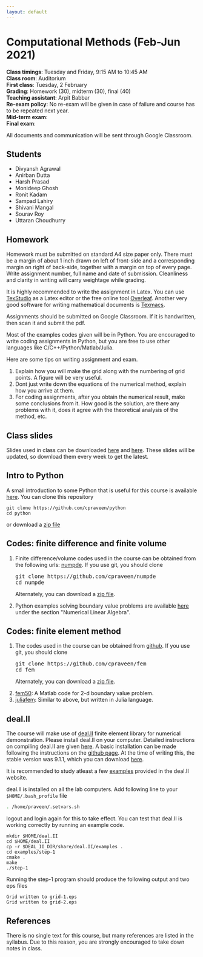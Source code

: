 ```yaml
---
layout: default
---
```


# Computational Methods (Feb-Jun 2021)

**Class timings**: Tuesday and Friday, 9:15 AM to 10:45 AM<br/>
**Class room**: Auditorium<br/>
**First class**: Tuesday, 2 February<br/>
**Grading**: Homework (30), midterm (30), final (40) <br/>
**Teaching assistant**</u>: Arpit Babbar <br/>
**Re-exam policy**: No re-exam will be given in case of failure and course has to be repeated next year. <br/>
**Mid-term exam**: <br/>
**Final exam**:

All documents and communication will be sent through Google Classroom.

## Students

* Divyansh Agrawal
* Anirban Dutta
* Harsh Prasad
* Monideep Ghosh
* Ronit Kadam
* Sampad Lahiry
* Shivani Mangal
* Sourav Roy
* Uttaran Choudhurry

## Homework

Homework must be submitted on standard A4 size paper only. There must be a margin of about 1 inch drawn on left of front-side and a corresponding margin on right of back-side, together with a margin on top of every page. Write assignment number, full name and date of submission. Cleanliness and clarity in writing will carry weightage while grading.

It is highly recommended to write the assignment in Latex. You can use [TexStudio](http://www.texstudio.org) as a Latex editor or the free online tool [Overleaf](http://www.overleaf.com). Another very good software for writing mathematical documents is [Texmacs](http://www.texmacs.org).

Assignments should be submitted on Google Classroom. If it is handwritten, then scan it and submit the pdf.

Most of the examples codes given will be in Python. You are encouraged to write coding assignments in Python, but you are free to use other languages like C/C++/Python/Matlab/Julia.

Here are some tips on writing assignment and exam.

1. Explain how you will make the grid along with the numbering of grid points. A figure will be very useful.
1. Dont just write down the equations of the numerical method, explain how you arrive at them.
1. For coding assignments, after you obtain the numerical result, make some conclusions from it. How good is the solution, are there any problems with it, does it agree with the theoretical analysis of the method, etc.

## Class slides

Slides used in class can be downloaded [here](https://www.dropbox.com/s/et0o3brim874u20/cm_slides.pdf?dl=0) and [here](https://www.dropbox.com/s/wsgwu55z22zsuvl/fem_slides.pdf?dl=0). These slides will be updated, so download them every week to get the latest.

<h2>Intro to Python</h2>

A small introduction to some Python that is useful for this course is available [here](https://github.com/cpraveen/python). You can clone this repository

```shell
git clone https://github.com/cpraveen/python
cd python
```

or download a [zip file](https://github.com/cpraveen/python/archive/master.zip)

## Codes: finite difference and finite volume

<ol>

<li>
Finite difference/volume codes used in the course can be obtained from the following urls: <a href="https://github.com/cpraveen/numpde">numpde</a>. If you use git, you should clone </br>

<pre>
git clone https://github.com/cpraveen/numpde
cd numpde
</pre>

Alternately, you can download a <a href="https://github.com/cpraveen/numpde/archive/master.zip">zip file</a>.

</li>

<li>
Python examples solving boundary value problems are available <a href="https://github.com/cpraveen/na">here</a> under the section "Numerical Linear Algebra".
</li>

</ol>

## Codes: finite element method

<ol>

<li>
The codes used in the course can be obtained from <a href="https://github.com/cpraveen/fem">github</a>. If you use git, you should clone </br>

<pre>
git clone https://github.com/cpraveen/fem
cd fem
</pre>

Alternately, you can download a <a href="https://github.com/cpraveen/fem/archive/master.zip">zip file</a>.

</li>

<li>
<a href="http://www.github.com/cpraveen/fem50" target=_blank>fem50</a>: A Matlab code for 2-d boundary value problem.
</li>

<li>
<a href="http://www.github.com/cpraveen/juliafem" target=_blank>juliafem</a>: Similar to above, but written in Julia language.
</li>

</ol>

## deal.II

The course will make use of <a href="http://www.dealii.org" target=_blank>deal.II</a> finite element library for numerical demonstration. Please install deal.II on your computer. Detailed instructions on compiling deal.II are given <a href="http://www.dealii.org/developer/readme.html" target=_blank>here</a>. A basic installation can be made following the instructions on the <a href="https://github.com/cpraveen/fem/tree/master/deal.II" target=_blank>github page</a>. At the time of writing this, the stable version was 9.1.1, which you can download <a href="https://github.com/dealii/dealii/releases" target=_blank>here</a>.

It is recommended to study atleast a few <a href="http://www.dealii.org/developer/doxygen/deal.II/Tutorial.html#list" target=_blank>examples</a> provided in the deal.II website.

deal.II is installed on all the lab computers. Add following line to your <code>$HOME/.bash_profile</code> file

```bash
. /home/praveen/.setvars.sh
```

logout and login again for this to take effect. You can test that deal.II is working correctly by running an example code.

```shell
mkdir $HOME/deal.II
cd $HOME/deal.II
cp -r $DEAL_II_DIR/share/deal.II/examples .
cd examples/step-1
cmake .
make
./step-1
```

Running the step-1 program should produce the following output and two eps files

```text
Grid written to grid-1.eps
Grid written to grid-2.eps
```

## References

There is no single text for this course, but many references are listed in the syllabus. Due to this reason, you are strongly encouraged to take down notes in class.
